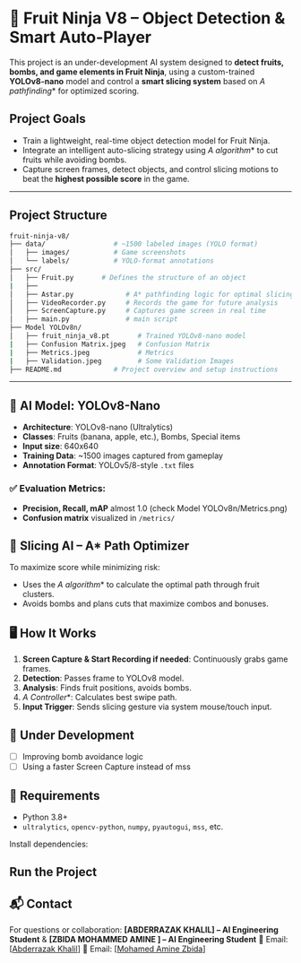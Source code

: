 # 🍉 Fruit Ninja V8 – Object Detection & Smart Auto-Player

This project is an under-development AI system designed to **detect fruits, bombs, and game elements in Fruit Ninja**, using a custom-trained **YOLOv8-nano** model and control a **smart slicing system** based on **A* pathfinding*\* for optimized scoring.

##  Project Goals

* Train a lightweight, real-time object detection model for Fruit Ninja.
* Integrate an intelligent auto-slicing strategy using **A* algorithm*\* to cut fruits while avoiding bombs.
* Capture screen frames, detect objects, and control slicing motions to beat the **highest possible score** in the game.

---

##  Project Structure

```bash
fruit-ninja-v8/
├── data/                 # ~1500 labeled images (YOLO format)
│   ├── images/           # Game screenshots
│   └── labels/           # YOLO-format annotations
├── src/                  
│   ├── Fruit.py       # Defines the structure of an object
|   ├── 
│   ├── Astar.py             # A* pathfinding logic for optimal slicing
│   ├── VideoRecorder.py     # Records the game for future analysis
│   ├── ScreenCapture.py     # Captures game screen in real time
│   ├── main.py              # main script
├── Model YOLOv8n/
│   ├── fruit_ninja_v8.pt       # Trained YOLOv8-nano model
|   ├── Confusion Matrix.jpeg   # Confusion Matrix
|   ├── Metrics.jpeg            # Metrics 
|   ├── Validation.jpeg         # Some Validation Images
├── README.md             # Project overview and setup instructions
```

---

## 🧠 AI Model: YOLOv8-Nano

* **Architecture**: YOLOv8-nano (Ultralytics)
* **Classes**: Fruits (banana, apple, etc.), Bombs, Special items
* **Input size**: 640x640
* **Training Data**: \~1500 images captured from gameplay
* **Annotation Format**: YOLOv5/8-style `.txt` files

### ✅ Evaluation Metrics:

* **Precision, Recall, mAP** almost 1.0 (check Model YOLOv8n/Metrics.png)
* **Confusion matrix** visualized in `/metrics/`


## 🤖 Slicing AI – A\* Path Optimizer

To maximize score while minimizing risk:

* Uses the **A* algorithm*\* to calculate the optimal path through fruit clusters.
* Avoids bombs and plans cuts that maximize combos and bonuses.


## 🖥️ How It Works

1. **Screen Capture & Start Recording if needed**: Continuously grabs game frames.
2. **Detection**: Passes frame to YOLOv8 model.
3. **Analysis**: Finds fruit positions, avoids bombs.
4. **A* Controller*\*: Calculates best swipe path.
5. **Input Trigger**: Sends slicing gesture via system mouse/touch input.


## 🚧 Under Development

* [ ] Improving bomb avoidance logic
* [ ] Using a faster Screen Capture instead of mss

## 📌 Requirements

* Python 3.8+
* `ultralytics`, `opencv-python`, `numpy`, `pyautogui`, `mss`, etc.

Install dependencies:


##  Run the Project



## 📬 Contact

For questions or collaboration: **\[ABDERRAZAK KHALIL] – AI Engineering Student** & **\[ZBIDA MOHAMMED AMINE ] – AI Engineering Student** 
📧 Email: \[[Abderrazak Khalil](mailto:khalilabderrazak1@gmail.com)]
📧 Email: \[[Mohamed Amine Zbida](mailto:itzzbida@gmail.com)]


